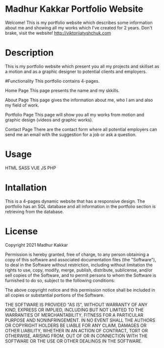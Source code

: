 # Madhur Kakkar Portfolio Website
Welcome! This is my portfolio website which describes some information about me and showing all my works which I've created for 2 years. Don't brake, visit the website! http://viktoriiatyshchuk.com

# Description
This is my portfolio website which present you all my projects and skillset as a motion and as a graphic designer to potential clients and employers.

#Functionality
This portfolio contains 4-pages.

Home Page This page presents the name and my skkills.

About Page This page gives the information about me, who I am and also my field of work.

Portfolio Page This page will show you all my works from motion and graphic design (videos and graphic works).

Contact Page There are the contact form where all potential employers can send me an email with the suggestion for a job or ask a question.

# Usage
HTML
SASS
VUE
JS
PHP

# Intallation
This is a 4-pages dynamic website that has a responsive design. The portfolio has an SQL database and all information in the portfolio section is retrieving from the database.

# License
Copyright 2021 Madhur Kakkar

Permission is hereby granted, free of charge, to any person obtaining a copy of this software and associated documentation files (the "Software"), to deal in the Software without restriction, including without limitation the rights to use, copy, modify, merge, publish, distribute, sublicense, and/or sell copies of the Software, and to permit persons to whom the Software is furnished to do so, subject to the following conditions:

The above copyright notice and this permission notice shall be included in all copies or substantial portions of the Software.

THE SOFTWARE IS PROVIDED "AS IS", WITHOUT WARRANTY OF ANY KIND, EXPRESS OR IMPLIED, INCLUDING BUT NOT LIMITED TO THE WARRANTIES OF MERCHANTABILITY, FITNESS FOR A PARTICULAR PURPOSE AND NONINFRINGEMENT. IN NO EVENT SHALL THE AUTHORS OR COPYRIGHT HOLDERS BE LIABLE FOR ANY CLAIM, DAMAGES OR OTHER LIABILITY, WHETHER IN AN ACTION OF CONTRACT, TORT OR OTHERWISE, ARISING FROM, OUT OF OR IN CONNECTION WITH THE SOFTWARE OR THE USE OR OTHER DEALINGS IN THE SOFTWARE.
